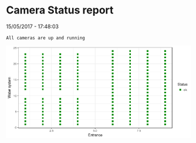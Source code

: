 Camera Status report
================
15/05/2017 - 17:48:03

    All cameras are up and running

![](camreport_files/figure-markdown_github/unnamed-chunk-2-1.png)
